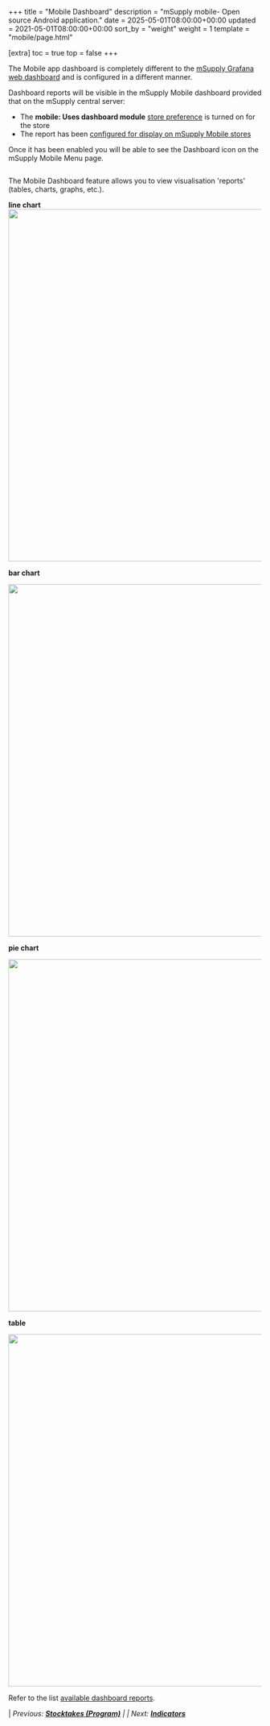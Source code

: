 +++
title = "Mobile Dashboard"
description = "mSupply mobile- Open source Android application."
date = 2025-05-01T08:00:00+00:00
updated = 2021-05-01T08:00:00+00:00
sort_by = "weight"
weight = 1
template = "mobile/page.html"

[extra]
toc = true
top = false
+++

The Mobile app dashboard is completely different to the [mSupply Grafana web dashboard](/en:dashboard) and is configured in a different manner.

Dashboard reports will be visible in the mSupply Mobile dashboard provided that on the mSupply central server:

  * The **mobile: Uses dashboard module** [store preference](https://docs.msupply.org.nz/other_stuff:virtual_stores#preferences_tab) is turned on for the store 
  * The report has been [configured for display on mSupply Mobile stores](https://docs.msupply.foundation/en:mobile:setup:server_side:dashboard#mobile_specific_dashboard_configuration)

Once it has been enabled you will be able to see the Dashboard icon on the mSupply Mobile Menu page.

[<img src="/_media/en:mobile:user_guide:20200124-050333.png" class="mediacenter" loading="lazy" alt="" />](/_detail/en:mobile:user_guide:20200124-050333.png?id=en%3Amobile%3Auser_guide%3Amobile_dashboard)

The Mobile Dashboard feature allows you to view visualisation 'reports' (tables, charts, graphs, etc.).

**line chart**
 [<img src="/_media/en:mobile:user_guide:pasted:20200128-023834.png?w=700&amp;tok=4203be" class="mediacenter" loading="lazy" alt="" width="700" />](/_detail/en:mobile:user_guide:pasted:20200128-023834.png?id=en%3Amobile%3Auser_guide%3Amobile_dashboard)

**bar chart** 

 [<img src="/_media/en:mobile:user_guide:bar-chart.png?w=700&amp;tok=e0486c" class="mediacenter" loading="lazy" alt="" width="700" />](/_detail/en:mobile:user_guide:bar-chart.png?id=en%3Amobile%3Auser_guide%3Amobile_dashboard)

**pie chart** 

 [<img src="/_media/en:mobile:user_guide:pie-chart.png?w=700&amp;tok=741e7c" class="mediacenter" loading="lazy" alt="" width="700" />](/_detail/en:mobile:user_guide:pie-chart.png?id=en%3Amobile%3Auser_guide%3Amobile_dashboard)

**table** 

 [<img src="/_media/en:mobile:user_guide:table.png?w=700&amp;tok=924772" class="mediacenter" loading="lazy" alt="" width="700" />](/_detail/en:mobile:user_guide:table.png?id=en%3Amobile%3Auser_guide%3Amobile_dashboard)

Refer to the list [available dashboard reports](https://docs.msupply.org.nz/web_interface:dashboard_setup#available_dashboard_reports).

|  *Previous:  **[Stocktakes (Program)](/en:mobile:user_guide:stocktakes_program)** | | Next:  **[Indicators](/en:mobile:user_guide:indicators)***  

